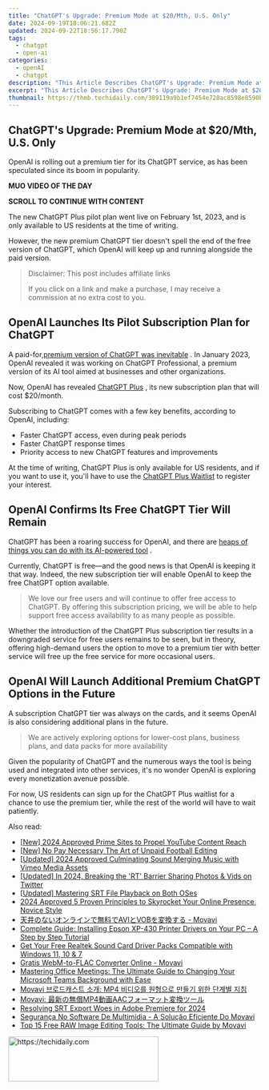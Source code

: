 ```yaml
---
title: "ChatGPT's Upgrade: Premium Mode at $20/Mth, U.S. Only"
date: 2024-09-19T18:06:21.682Z
updated: 2024-09-22T18:56:17.790Z
tags:
  - chatgpt
  - open-ai
categories:
  - openAI
  - chatgpt
description: "This Article Describes ChatGPT's Upgrade: Premium Mode at $20/Mth, U.S. Only"
excerpt: "This Article Describes ChatGPT's Upgrade: Premium Mode at $20/Mth, U.S. Only"
thumbnail: https://thmb.techidaily.com/389119a9b1ef7454e728ac8598e8590bfc343297ad68f246f95878ae15267c78.jpg
---
```


## ChatGPT's Upgrade: Premium Mode at $20/Mth, U.S. Only

 OpenAI is rolling out a premium tier for its ChatGPT service, as has been speculated since its boom in popularity.

 **MUO VIDEO OF THE DAY**

 **SCROLL TO CONTINUE WITH CONTENT**

 The new ChatGPT Plus pilot plan went live on February 1st, 2023, and is only available to US residents at the time of writing.

 However, the new premium ChatGPT tier doesn't spell the end of the free version of ChatGPT, which OpenAI will keep up and running alongside the paid version.

>  Disclaimer: This post includes affiliate links
>
>  If you click on a link and make a purchase, I may receive a commission at no extra cost to you.
>

## OpenAI Launches Its Pilot Subscription Plan for ChatGPT

 A paid-for,[premium version of ChatGPT was inevitable](https://www.makeuseof.com/why-paid-chatgpt-professional-is-inevitable/) . In January 2023, OpenAI revealed it was working on ChatGPT Professional, a premium version of its AI tool aimed at businesses and other organizations.

 Now, OpenAI has revealed [ChatGPT Plus](https://openai.com/blog/chatgpt-plus/) , its new subscription plan that will cost $20/month.

 Subscribing to ChatGPT comes with a few key benefits, according to OpenAI, including:

* Faster ChatGPT access, even during peak periods
* Faster ChatGPT response times
* Priority access to new ChatGPT features and improvements

 At the time of writing, ChatGPT Plus is only available for US residents, and if you want to use it, you'll have to use the [ChatGPT Plus Waitlist](https://docs.google.com/forms/d/e/1FAIpQLScee6ST3o-kZDjlw1ROfUNyjuRBwGdcoewxjCULNejbP5hdzQ/viewform) to register your interest.

## OpenAI Confirms Its Free ChatGPT Tier Will Remain

 ChatGPT has been a roaring success for OpenAI, and there are [heaps of things you can do with its AI-powered tool](https://www.makeuseof.com/things-you-can-do-with-chatgpt/) .

 Currently, ChatGPT is free—and the good news is that OpenAI is keeping it that way. Indeed, the new subscription tier will enable OpenAI to keep the free ChatGPT option available.

> We love our free users and will continue to offer free access to ChatGPT. By offering this subscription pricing, we will be able to help support free access availability to as many people as possible.

 Whether the introduction of the ChatGPT Plus subscription tier results in a downgraded service for free users remains to be seen, but in theory, offering high-demand users the option to move to a premium tier with better service will free up the free service for more occasional users.

## OpenAI Will Launch Additional Premium ChatGPT Options in the Future

 A subscription ChatGPT tier was always on the cards, and it seems OpenAI is also considering additional plans in the future.

> We are actively exploring options for lower-cost plans, business plans, and data packs for more availability

 Given the popularity of ChatGPT and the numerous ways the tool is being used and integrated into other services, it's no wonder OpenAI is exploring every monetization avenue possible.

 For now, US residents can sign up for the ChatGPT Plus waitlist for a chance to use the premium tier, while the rest of the world will have to wait patiently.

<ins class="adsbygoogle"
     style="display:block"
     data-ad-format="autorelaxed"
     data-ad-client="ca-pub-7571918770474297"
     data-ad-slot="1223367746"></ins>

<ins class="adsbygoogle"
     style="display:block"
     data-ad-client="ca-pub-7571918770474297"
     data-ad-slot="8358498916"
     data-ad-format="auto"
     data-full-width-responsive="true"></ins>

<span class="atpl-alsoreadstyle">Also read:</span>
<div><ul>
<li><a href="https://article-tips.techidaily.com/new-2024-approved-prime-sites-to-propel-youtube-content-reach/"><u>[New] 2024 Approved Prime Sites to Propel YouTube Content Reach</u></a></li>
<li><a href="https://extra-approaches.techidaily.com/new-no-pay-necessary-the-art-of-unpaid-football-editing/"><u>[New] No Pay Necessary The Art of Unpaid Football Editing</u></a></li>
<li><a href="https://vimeo-videos.techidaily.com/updated-2024-approved-culminating-sound-merging-music-with-vimeo-media-assets/"><u>[Updated] 2024 Approved Culminating Sound Merging Music with Vimeo Media Assets</u></a></li>
<li><a href="https://twitter-videos.techidaily.com/updated-in-2024-breaking-the-rt-barrier-sharing-photos-and-vids-on-twitter/"><u>[Updated] In 2024, Breaking the 'RT' Barrier Sharing Photos & Vids on Twitter</u></a></li>
<li><a href="https://extra-skills.techidaily.com/updated-mastering-srt-file-playback-on-both-oses/"><u>[Updated] Mastering SRT File Playback on Both OSes</u></a></li>
<li><a href="https://extra-resources.techidaily.com/2024-approved-5-proven-principles-to-skyrocket-your-online-presence-novice-style/"><u>2024 Approved 5 Proven Principles to Skyrocket Your Online Presence, Novice Style</u></a></li>
<li><a href="https://tech-savvy.techidaily.com/1726224262254-avivob-movavi/"><u>天井のないオンラインで無料でAVIとVOBを変換する - Movavi</u></a></li>
<li><a href="https://driver-download.techidaily.com/complete-guide-installing-epson-xp-430-printer-drivers-on-your-pc-a-step-by-step-tutorial/"><u>Complete Guide: Installing Epson XP-430 Printer Drivers on Your PC – A Step by Step Tutorial</u></a></li>
<li><a href="https://driver-download.techidaily.com/get-your-free-realtek-sound-card-driver-packs-compatible-with-windows-11-10-and-7/"><u>Get Your Free Realtek Sound Card Driver Packs Compatible with Windows 11, 10 & 7</u></a></li>
<li><a href="https://tech-savvy.techidaily.com/gratis-webm-to-flac-converter-online-movavi/"><u>Gratis WebM-to-FLAC Converter Online - Movavi</u></a></li>
<li><a href="https://tech-savvy.techidaily.com/mastering-office-meetings-the-ultimate-guide-to-changing-your-microsoft-teams-background-with-ease/"><u>Mastering Office Meetings: The Ultimate Guide to Changing Your Microsoft Teams Background with Ease</u></a></li>
<li><a href="https://tech-savvy.techidaily.com/movavi-mp4/"><u>Movavi 브로드캐스트 소개: MP4 비디오를 원형으로 만들기 위한 단계별 지침</u></a></li>
<li><a href="https://tech-savvy.techidaily.com/movavi-mp4aac/"><u>Movavi: 最新の無償MP4動画AACフォーマット変換ツール</u></a></li>
<li><a href="https://extra-guidance.techidaily.com/resolving-srt-export-woes-in-adobe-premiere-for-2024/"><u>Resolving SRT Export Woes in Adobe Premiere for 2024</u></a></li>
<li><a href="https://tech-savvy.techidaily.com/seguranca-no-software-de-multimidia-a-solucao-eficiente-do-movavi/"><u>Segurança No Software De Multimídia - A Solução Eficiente Do Movavi</u></a></li>
<li><a href="https://tech-savvy.techidaily.com/top-15-free-raw-image-editing-tools-the-ultimate-guide-by-movavi/"><u>Top 15 Free RAW Image Editing Tools: The Ultimate Guide by Movavi</u></a></li>
</ul></div>

<!-- affiliate ads begin -->
<a href="https://aligracehair.sjv.io/c/5597632/1896527/19272" target="_top" id="1896527">
  <img src="//a.impactradius-go.com/display-ad/19272-1896527" border="0" alt="https://techidaily.com" width="300" height="90"/>
</a>
<img height="0" width="0" src="https://aligracehair.sjv.io/i/5597632/1896527/19272" style="position:absolute;visibility:hidden;" border="0" />
<!-- affiliate ads end -->

